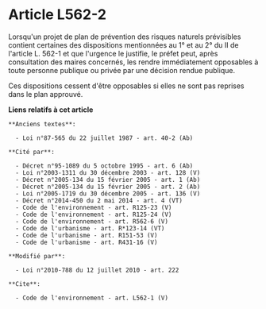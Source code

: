 # Article L562-2

Lorsqu'un projet de plan de prévention des risques naturels prévisibles contient certaines des dispositions mentionnées au 1°
et au 2° du II de l'article L. 562-1 et que l'urgence le justifie, le préfet peut, après consultation des maires concernés,
les rendre immédiatement opposables à toute personne publique ou privée par une décision rendue publique. 

Ces dispositions cessent d'être opposables si elles ne sont pas reprises dans le plan approuvé.

**Liens relatifs à cet article**

	**Anciens textes**:

	  - Loi n°87-565 du 22 juillet 1987 - art. 40-2 (Ab)

	**Cité par**:

	  - Décret n°95-1089 du 5 octobre 1995 - art. 6 (Ab)
	  - Loi n°2003-1311 du 30 décembre 2003 - art. 128 (V)
	  - Décret n°2005-134 du 15 février 2005 - art. 1 (Ab)
	  - Décret n°2005-134 du 15 février 2005 - art. 2 (Ab)
	  - Loi n°2005-1719 du 30 décembre 2005 - art. 136 (V)
	  - Décret n°2014-450 du 2 mai 2014 - art. 4 (VT)
	  - Code de l'environnement - art. R125-23 (V)
	  - Code de l'environnement - art. R125-24 (V)
	  - Code de l'environnement - art. R562-6 (V)
	  - Code de l'urbanisme - art. R*123-14 (VT)
	  - Code de l'urbanisme - art. R151-53 (V)
	  - Code de l'urbanisme - art. R431-16 (V)

	**Modifié par**:

	  - Loi n°2010-788 du 12 juillet 2010 - art. 222

	**Cite**:

	  - Code de l'environnement - art. L562-1 (V)
